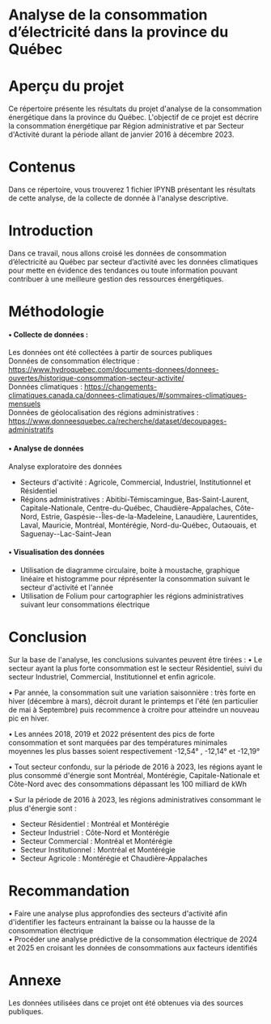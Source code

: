 # Analyse de la consommation d’électricité dans la province du Québec

# Aperçu du projet
Ce répertoire présente les résultats du projet d'analyse de la consommation énergétique dans la province du Québec. 
L'objectif de ce projet est décrire la consommation énergétique par Région administrative et par Secteur d'Activité durant la période allant de janvier 2016 à décembre 2023.
# Contenus
Dans ce répertoire, vous trouverez 1 fichier IPYNB présentant les résultats de cette analyse, de la collecte de donnée à l'analyse descriptive.
# Introduction
Dans ce travail, nous allons croisé les données de consommation d’électricité au Québec par secteur d’activité avec les données climatiques pour mette en évidence des tendances ou toute information pouvant contribuer à une meilleure gestion des ressources énergétiques.
# Méthodologie
#### • Collecte de données :
Les données ont été collectées à partir de sources publiques  
Données de consommation électrique : https://www.hydroquebec.com/documents-donnees/donnees-ouvertes/historique-consommation-secteur-activite/  
Données climatiques : https://changements-climatiques.canada.ca/donnees-climatiques/#/sommaires-climatiques-mensuels  
Données de géolocalisation des régions administratives : https://www.donneesquebec.ca/recherche/dataset/decoupages-administratifs  
#### • Analyse de données
Analyse exploratoire des données 
- Secteurs d'activité : Agricole, Commercial, Industriel, Institutionnel et Résidentiel
- Régions administratives : Abitibi-Témiscamingue, Bas-Saint-Laurent, Capitale-Nationale, Centre-du-Québec, Chaudière-Appalaches, Côte-Nord, Estrie,
Gaspésie--Îles-de-la-Madeleine, Lanaudière, Laurentides, Laval, Mauricie, Montréal, Montérégie, Nord-du-Québec, Outaouais, et Saguenay--Lac-Saint-Jean
#### • Visualisation des données
- Utilisation de diagramme circulaire, boite à moustache, graphique linéaire et histogramme pour réprésenter la consommation suivant le secteur d'activité et l'année 
- Utilisation de Folium pour cartographier les régions administratives suivant leur consommations électrique
# Conclusion
Sur la base de l'analyse, les conclusions suivantes peuvent être tirées :
• Le secteur ayant la plus forte consommation est le secteur Résidentiel, suivi du secteur Industriel, Commercial, Institutionnel et enfin agricole.

• Par année, la consommation suit une variation saisonnière : très forte en hiver (décembre à mars), décroit durant le printemps et l'été (en particulier de mai à Septembre) puis recommence à croitre pour atteindre un nouveau pic en hiver.

• Les années 2018, 2019 et 2022 présentent des pics de forte consommation et sont marquées par des températures minimales moyennes les plus basses soient respectivement -12,54° , -12,14° et -12,19°

• Tout secteur confondu, sur la période de 2016 à 2023, les régions ayant le plus consommé d'énergie sont Montréal, Montérégie, Capitale-Nationale et Côte-Nord avec des consommations dépassant les 100 milliard de kWh

•  Sur la période de 2016 à 2023, les régions administratives consommant le plus d'énergie sont :
- Secteur Résidentiel : Montréal et Montérégie   
- Secteur Industriel : Côte-Nord et Montérégie  
- Secteur Commercial : Montréal et Montérégie  
- Secteur Institutionnel : Montréal et Montérégie   
- Secteur Agricole : Montérégie et Chaudière-Appalaches

# Recommandation 
•  Faire une analyse plus approfondies des secteurs d'activité afin d'identifier les facteurs entrainant la baisse ou la hausse de la consommation électrique  
•  Procéder une analyse prédictive de la consommation électrique de 2024 et 2025 en croisant les données de consommations aux facteurs identifiés  

# Annexe
Les données utilisées dans ce projet ont été obtenues via des sources publiques.
